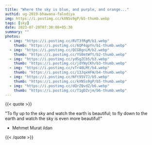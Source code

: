 ```yaml
---
title: "Where the sky is blue, and purple, and orange..."
authid: ug-2019-bhawana-falodiya
img: https://i.postimg.cc/kXNSs9gP/b5-thumb.webp
tags: [sky]
date: 2023-07-20T07:30:08+05:30
summary: ""
photos:
  - img: "https://i.postimg.cc/RVT3fRgM/b1.webp"
    thumb: "https://i.postimg.cc/6QP4qpYn/b1-thumb.webp"
  - img: "https://i.postimg.cc/QCGBgnLM/b2.webp"
    thumb: "https://i.postimg.cc/YS0mtWft/b2-thumb.webp"
  - img: "https://i.postimg.cc/ydSgZCb5/b3.webp"
    thumb: "https://i.postimg.cc/jdYNyCKh/b3-thumb.webp"
  - img: "https://i.postimg.cc/vTr40LMt/b4.webp"
    thumb: "https://i.postimg.cc/13JqxHFW/b4-thumb.webp"
  - img: "https://i.postimg.cc/Nft95V7J/b5.webp"
    thumb: "https://i.postimg.cc/kXNSs9gP/b5-thumb.webp"
  - img: "https://i.postimg.cc/dQrZQvdZ/b6.webp"
    thumb: "https://i.postimg.cc/T1gDZvjm/b6-thumb.webp"
---
```


{{< quote >}}

"To fly up to the sky and watch the earth is beautiful; to fly down to the earth and watch the sky is even more beautiful!"

- Mehmet Murat ildan

{{< /quote >}}
